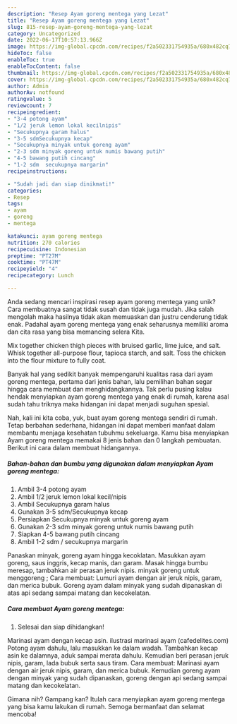 ```yaml
---
description: "Resep Ayam goreng mentega yang Lezat"
title: "Resep Ayam goreng mentega yang Lezat"
slug: 815-resep-ayam-goreng-mentega-yang-lezat
category: Uncategorized
date: 2022-06-17T10:57:13.966Z
image: https://img-global.cpcdn.com/recipes/f2a502331754935a/680x482cq70/ayam-goreng-mentega-foto-resep-utama.jpg
hideToc: false
enableToc: true
enableTocContent: false
thumbnail: https://img-global.cpcdn.com/recipes/f2a502331754935a/680x482cq70/ayam-goreng-mentega-foto-resep-utama.jpg
cover: https://img-global.cpcdn.com/recipes/f2a502331754935a/680x482cq70/ayam-goreng-mentega-foto-resep-utama.jpg
author: Admin
authorAv: notfound
ratingvalue: 5
reviewcount: 7
recipeingredient:
- "3-4 potong ayam"
- "1/2 jeruk lemon lokal kecilnipis"
- "Secukupnya garam halus"
- "3-5 sdmSecukupnya kecap"
- "Secukupnya minyak untuk goreng ayam"
- "2-3 sdm minyak goreng untuk numis bawang putih"
- "4-5 bawang putih cincang"
- "1-2 sdm  secukupnya margarin"
recipeinstructions:

- "Sudah jadi dan siap dinikmati!"
categories:
- Resep
tags:
- ayam
- goreng
- mentega

katakunci: ayam goreng mentega 
nutrition: 270 calories
recipecuisine: Indonesian
preptime: "PT27M"
cooktime: "PT47M"
recipeyield: "4"
recipecategory: Lunch

---
```





Anda sedang mencari inspirasi resep ayam goreng mentega yang unik? Cara membuatnya sangat tidak susah dan tidak juga mudah. Jika salah mengolah maka hasilnya tidak akan memuaskan dan justru cenderung tidak enak. Padahal ayam goreng mentega yang enak seharusnya memiliki aroma dan cita rasa yang bisa memancing selera Kita.





Mix together chicken thigh pieces with bruised garlic, lime juice, and salt. Whisk together all-purpose flour, tapioca starch, and salt. Toss the chicken into the flour mixture to fully coat.

Banyak hal yang sedikit banyak mempengaruhi kualitas rasa dari ayam goreng mentega, pertama dari jenis bahan, lalu pemilihan bahan segar hingga cara membuat dan menghidangkannya. Tak perlu pusing kalau hendak menyiapkan ayam goreng mentega yang enak di rumah, karena asal sudah tahu triknya maka hidangan ini dapat menjadi suguhan spesial.






Nah, kali ini kita coba, yuk, buat ayam goreng mentega sendiri di rumah. Tetap berbahan sederhana, hidangan ini dapat memberi manfaat dalam membantu menjaga kesehatan tubuhmu sekeluarga. Kamu bisa menyiapkan Ayam goreng mentega memakai 8 jenis bahan dan 0 langkah pembuatan. Berikut ini cara dalam membuat hidangannya.

<!--inarticleads1-->

##### Bahan-bahan dan bumbu yang digunakan dalam menyiapkan Ayam goreng mentega:

1. Ambil 3-4 potong ayam
1. Ambil 1/2 jeruk lemon lokal kecil/nipis
1. Ambil Secukupnya garam halus
1. Gunakan 3-5 sdm/Secukupnya kecap
1. Persiapkan Secukupnya minyak untuk goreng ayam
1. Gunakan 2-3 sdm minyak goreng untuk numis bawang putih
1. Siapkan 4-5 bawang putih cincang
1. Ambil 1-2 sdm / secukupnya margarin


Panaskan minyak, goreng ayam hingga kecoklatan. Masukkan ayam goreng, saus inggris, kecap manis, dan garam. Masak hingga bumbu meresap, tambahkan air perasan jeruk nipis. minyak goreng untuk menggoreng ; Cara membuat: Lumuri ayam dengan air jeruk nipis, garam, dan merica bubuk. Goreng ayam dalam minyak yang sudah dipanaskan di atas api sedang sampai matang dan kecokelatan. 

<!--inarticleads2-->

##### Cara membuat Ayam goreng mentega:


1. Selesai dan siap dihidangkan!

Marinasi ayam dengan kecap asin. ilustrasi marinasi ayam (cafedelites.com) Potong ayam dahulu, lalu masukkan ke dalam wadah. Tambahkan kecap asin ke dalamnya, aduk sampai merata dahulu. Kemudian beri perasan jeruk nipis, garam, lada bubuk serta saus tiram. Cara membuat: Marinasi ayam dengan air jeruk nipis, garam, dan merica bubuk. Kemudian goreng ayam dengan minyak yang sudah dipanaskan, goreng dengan api sedang sampai matang dan kecokelatan. 

Gimana nih? Gampang kan? Itulah cara menyiapkan ayam goreng mentega yang bisa kamu lakukan di rumah. Semoga bermanfaat dan selamat mencoba!
